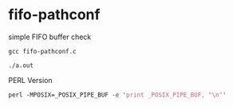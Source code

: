 # fifo-pathconf
simple FIFO buffer check

```shell
gcc fifo-pathconf.c

./a.out
```

PERL Version
```perl
perl -MPOSIX=_POSIX_PIPE_BUF -e 'print _POSIX_PIPE_BUF, "\n"'
```
